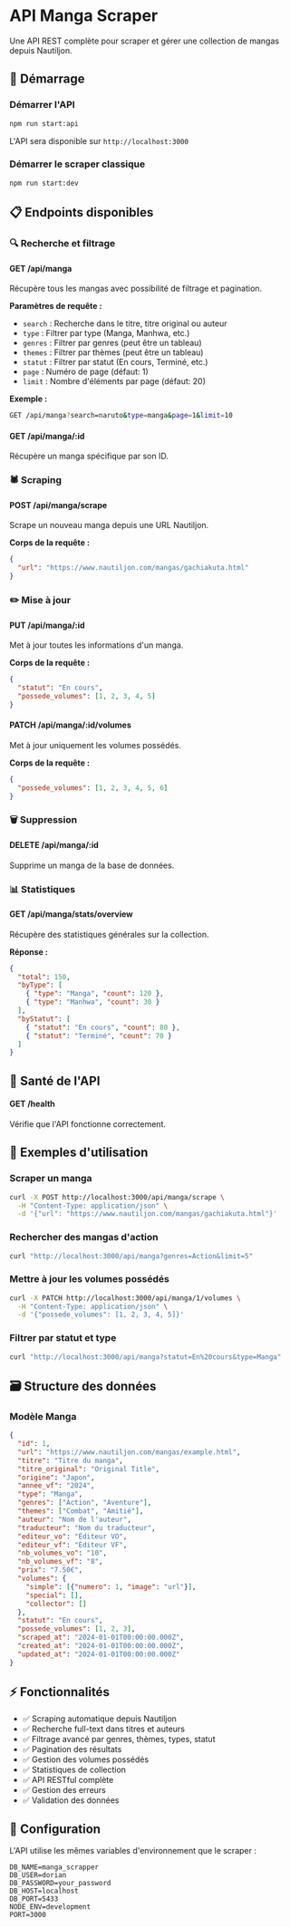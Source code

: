 # API Manga Scraper

Une API REST complète pour scraper et gérer une collection de mangas depuis Nautiljon.

## 🚀 Démarrage

### Démarrer l'API
```bash
npm run start:api
```

L'API sera disponible sur `http://localhost:3000`

### Démarrer le scraper classique
```bash
npm run start:dev
```

## 📋 Endpoints disponibles

### 🔍 Recherche et filtrage

#### GET /api/manga
Récupère tous les mangas avec possibilité de filtrage et pagination.

**Paramètres de requête :**
- `search` : Recherche dans le titre, titre original ou auteur
- `type` : Filtrer par type (Manga, Manhwa, etc.)
- `genres` : Filtrer par genres (peut être un tableau)
- `themes` : Filtrer par thèmes (peut être un tableau)
- `statut` : Filtrer par statut (En cours, Terminé, etc.)
- `page` : Numéro de page (défaut: 1)
- `limit` : Nombre d'éléments par page (défaut: 20)

**Exemple :**
```bash
GET /api/manga?search=naruto&type=manga&page=1&limit=10
```

#### GET /api/manga/:id
Récupère un manga spécifique par son ID.

### 🕷️ Scraping

#### POST /api/manga/scrape
Scrape un nouveau manga depuis une URL Nautiljon.

**Corps de la requête :**
```json
{
  "url": "https://www.nautiljon.com/mangas/gachiakuta.html"
}
```

### ✏️ Mise à jour

#### PUT /api/manga/:id
Met à jour toutes les informations d'un manga.

**Corps de la requête :**
```json
{
  "statut": "En cours",
  "possede_volumes": [1, 2, 3, 4, 5]
}
```

#### PATCH /api/manga/:id/volumes
Met à jour uniquement les volumes possédés.

**Corps de la requête :**
```json
{
  "possede_volumes": [1, 2, 3, 4, 5, 6]
}
```

### 🗑️ Suppression

#### DELETE /api/manga/:id
Supprime un manga de la base de données.

### 📊 Statistiques

#### GET /api/manga/stats/overview
Récupère des statistiques générales sur la collection.

**Réponse :**
```json
{
  "total": 150,
  "byType": [
    { "type": "Manga", "count": 120 },
    { "type": "Manhwa", "count": 30 }
  ],
  "byStatut": [
    { "statut": "En cours", "count": 80 },
    { "statut": "Terminé", "count": 70 }
  ]
}
```

## 🏥 Santé de l'API

#### GET /health
Vérifie que l'API fonctionne correctement.

## 📝 Exemples d'utilisation

### Scraper un manga
```bash
curl -X POST http://localhost:3000/api/manga/scrape \
  -H "Content-Type: application/json" \
  -d '{"url": "https://www.nautiljon.com/mangas/gachiakuta.html"}'
```

### Rechercher des mangas d'action
```bash
curl "http://localhost:3000/api/manga?genres=Action&limit=5"
```

### Mettre à jour les volumes possédés
```bash
curl -X PATCH http://localhost:3000/api/manga/1/volumes \
  -H "Content-Type: application/json" \
  -d '{"possede_volumes": [1, 2, 3, 4, 5]}'
```

### Filtrer par statut et type
```bash
curl "http://localhost:3000/api/manga?statut=En%20cours&type=Manga"
```

## 🗃️ Structure des données

### Modèle Manga
```json
{
  "id": 1,
  "url": "https://www.nautiljon.com/mangas/example.html",
  "titre": "Titre du manga",
  "titre_original": "Original Title",
  "origine": "Japon",
  "annee_vf": "2024",
  "type": "Manga",
  "genres": ["Action", "Aventure"],
  "themes": ["Combat", "Amitié"],
  "auteur": "Nom de l'auteur",
  "traducteur": "Nom du traducteur",
  "editeur_vo": "Éditeur VO",
  "editeur_vf": "Éditeur VF",
  "nb_volumes_vo": "10",
  "nb_volumes_vf": "8",
  "prix": "7.50€",
  "volumes": {
    "simple": [{"numero": 1, "image": "url"}],
    "special": [],
    "collector": []
  },
  "statut": "En cours",
  "possede_volumes": [1, 2, 3],
  "scraped_at": "2024-01-01T00:00:00.000Z",
  "created_at": "2024-01-01T00:00:00.000Z",
  "updated_at": "2024-01-01T00:00:00.000Z"
}
```

## ⚡ Fonctionnalités

- ✅ Scraping automatique depuis Nautiljon
- ✅ Recherche full-text dans titres et auteurs
- ✅ Filtrage avancé par genres, thèmes, types, statut
- ✅ Pagination des résultats
- ✅ Gestion des volumes possédés
- ✅ Statistiques de collection
- ✅ API RESTful complète
- ✅ Gestion des erreurs
- ✅ Validation des données

## 🔧 Configuration

L'API utilise les mêmes variables d'environnement que le scraper :

```env
DB_NAME=manga_scrapper
DB_USER=dorian
DB_PASSWORD=your_password
DB_HOST=localhost
DB_PORT=5433
NODE_ENV=development
PORT=3000
```
